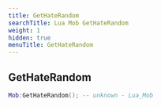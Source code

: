 ```yaml
---
title: GetHateRandom
searchTitle: Lua Mob GetHateRandom
weight: 1
hidden: true
menuTitle: GetHateRandom
---
```

## GetHateRandom
```lua
Mob:GetHateRandom(); -- unknown - Lua_Mob
```